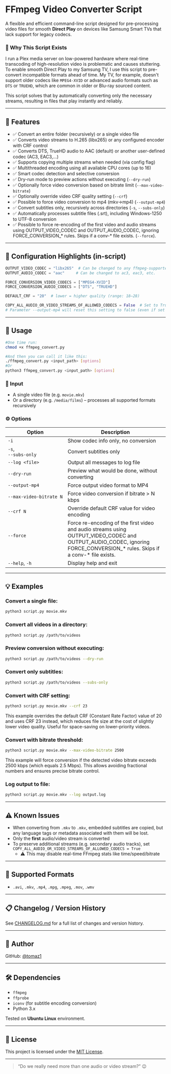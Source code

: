 # FFmpeg Video Converter Script

A flexible and efficient command-line script designed for pre-processing video files for smooth **Direct Play** on devices like Samsung Smart TVs that lack support for legacy codecs.

### 🎯 Why This Script Exists

I run a Plex media server on low-powered hardware where real-time transcoding of high-resolution video is problematic and causes stuttering. To enable smooth Direct Play to my Samsung TV, I use this script to pre-convert incompatible formats ahead of time. My TV, for example, doesn't support older codecs like `MPEG4-XVID` or advanced audio formats such as `DTS` or `TRUEHD`, which are common in older or Blu-ray sourced content.

This script solves that by automatically converting only the necessary streams, resulting in files that play instantly and reliably.

---

## 📌 Features

- ✅ Convert an entire folder (recursively) or a single video file
- ✅ Converts video streams to H.265 (libx265) or any configured encoder with CRF control
- ✅ Converts DTS, TrueHD audio to AAC (default) or another user-defined codec (AC3, EAC3,...)
- ✅ Supports copying multiple streams when needed (via config flag)
- ✅ Multithreaded encoding using all available CPU cores (up to 16)
- ✅ Smart codec detection and selective conversion
- ✅ Dry-run mode to preview actions without executing (`--dry-run`)
- ✅ Optionally force video conversion based on bitrate limit (`--max-video-bitrate`)
- ✅ Optionally override video CRF quality setting (`--crf`)
- ✅ Possible to force video conversion to mp4 (mkv->mp4) (`--output-mp4`)
- ✅ Convert subtitles only, recursively across directories (`-s`, `--subs-only`)
- ✅ Automatically processes subtitle files (.srt), including Windows-1250 to UTF-8 conversion
- ✅ Possible to force re-encoding of the first video and audio streams using OUTPUT_VIDEO_CODEC and OUTPUT_AUDIO_CODEC, ignoring FORCE_CONVERSION_* rules. Skips if a conv-* file exists. (`--force`).

---

## 🔧 Configuration Highlights (in-script)

```python
OUTPUT_VIDEO_CODEC = "libx265"  # Can be changed to any ffmpeg-supported encoder
OUTPUT_AUDIO_CODEC = "aac"     # Can be changed to ac3, eac3, etc.

FORCE_CONVERSION_VIDEO_CODECS = ["MPEG4-XVID"]
FORCE_CONVERSION_AUDIO_CODECS = ["DTS", "TRUEHD"]

DEFAULT_CRF = "20"  # lower = higher quality (range: 18–28)

COPY_ALL_AUDIO_OR_VIDEO_STREAMS_OF_ALLOWED_CODECS = False  # Set to True to preserve all streams
# Parameter --output-mp4 will reset this setting to false (even if set to True in here)
```

---

## 🚀 Usage
```bash
#One time run:
chmod +x ffmpeg_convert.py

#And then you can call it like this:
./ffmpeg_convert.py <input_path> [options]
#Or
python3 ffmpeg_convert.py <input_path> [options]
```

### 📁 Input

- A single video file (e.g. `movie.mkv`)
- Or a directory (e.g. `/media/films`) – processes all supported formats recursively

### ⚙️ Options

| Option                   | Description                                                |
|--------------------------|------------------------------------------------------------|
| `-i`                     | Show codec info only, no conversion                        |
| `-s`,<br>`--subs-only`     | Convert subtitles only                                     |
| `--log <file>`          | Output all messages to log file                            |
| `--dry-run`             | Preview what would be done, without converting             |
| `--output-mp4`          | Force output video format to MP4                           |
| `--max-video-bitrate N` | Force video conversion if bitrate > N kbps                |
| `--crf N`               | Override default CRF value for video encoding              |
| `--force`<br>&nbsp;&nbsp;&nbsp;&nbsp;&nbsp;&nbsp;&nbsp;&nbsp;&nbsp;&nbsp;&nbsp;&nbsp;&nbsp;&nbsp;&nbsp;&nbsp;&nbsp;&nbsp;&nbsp;&nbsp;&nbsp;&nbsp;&nbsp;&nbsp;&nbsp;&nbsp;&nbsp;&nbsp;&nbsp;&nbsp;&nbsp;&nbsp;&nbsp;&nbsp;&nbsp;&nbsp;&nbsp;&nbsp;&nbsp;&nbsp;| Force re-encoding of the first video and audio streams using OUTPUT_VIDEO_CODEC and OUTPUT_AUDIO_CODEC, ignoring FORCE_CONVERSION_* rules. Skips if a conv-* file exists.|
| `--help`, `-h`          | Display help and exit                                      |

---

## 💡 Examples

### Convert a single file:

```bash
python3 script.py movie.mkv
```

### Convert all videos in a directory:

```bash
python3 script.py /path/to/videos
```

### Preview conversion without executing:

```bash
python3 script.py /path/to/videos --dry-run
```

### Convert only subtitles:

```bash
python3 script.py /path/to/videos --subs-only
```

### Convert with CRF setting:

```bash
python3 script.py movie.mkv --crf 23
```

This example overrides the default CRF (Constant Rate Factor) value of 20 and uses CRF 23 instead, which reduces file size at the cost of slightly lower video quality. Useful for space-saving on lower-priority videos.

### Convert with bitrate threshold:

```bash
python3 script.py movie.mkv --max-video-bitrate 2500
```

This example will force conversion if the detected video bitrate exceeds 2500 kbps (which equals 2.5 Mbps). This allows avoiding fractional numbers and ensures precise bitrate control.

### Log output to file:

```bash
python3 script.py movie.mkv --log output.log
```

---

## ⚠️ Known Issues

- When converting from `.mkv` to `.mkv`, embedded subtitles are copied, but any language tags or metadata associated with them will be lost.
- Only the **first** audio/video stream is converted
- To preserve additional streams (e.g. secondary audio tracks), set `COPY_ALL_AUDIO_OR_VIDEO_STREAMS_OF_ALLOWED_CODECS = True`
  - ⚠️ This may disable real-time FFmpeg stats like time/speed/bitrate

---

## 📂 Supported Formats

- `.avi`, `.mkv`, `.mp4`, `.mpg`, `.mpeg`, `.mov`, `.wmv`

---

## 📋 Changelog / Version History

See [CHANGELOG.md](./CHANGELOG.md) for a full list of changes and version history.

---

## 👤 Author

GitHub: [@tomaz1](https://github.com/tomaz1)

---

## 🛠 Dependencies

- `ffmpeg`
- `ffprobe`
- `iconv` (for subtitle encoding conversion)
- Python 3.x

Tested on **Ubuntu Linux** environment.

---

## 📜 License

This project is licensed under the [MIT License](https://opensource.org/licenses/MIT).

---

> “Do we really need more than one audio or video stream?” 😉
